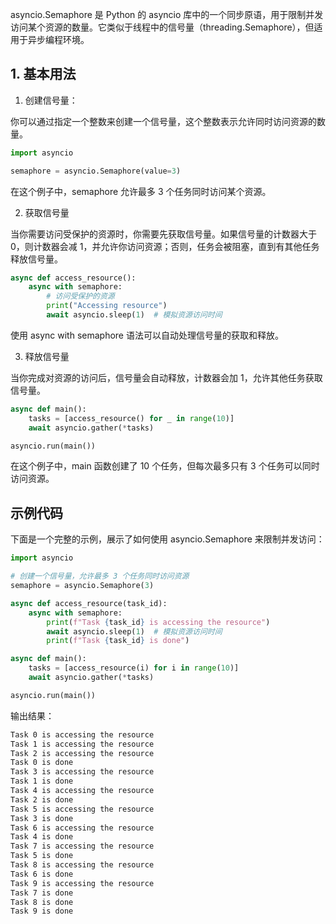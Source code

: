 asyncio.Semaphore 是 Python 的 asyncio 库中的一个同步原语，用于限制并发访问某个资源的数量。它类似于线程中的信号量（threading.Semaphore），但适用于异步编程环境。

## 1. 基本用法
1. 创建信号量：

你可以通过指定一个整数来创建一个信号量，这个整数表示允许同时访问资源的数量。
```python
import asyncio

semaphore = asyncio.Semaphore(value=3)

```
在这个例子中，semaphore 允许最多 3 个任务同时访问某个资源。

2. 获取信号量

当你需要访问受保护的资源时，你需要先获取信号量。如果信号量的计数器大于 0，则计数器会减 1，并允许你访问资源；否则，任务会被阻塞，直到有其他任务释放信号量。
```python
async def access_resource():
    async with semaphore:
        # 访问受保护的资源
        print("Accessing resource")
        await asyncio.sleep(1)  # 模拟资源访问时间
```
使用 async with semaphore 语法可以自动处理信号量的获取和释放。

3. 释放信号量

当你完成对资源的访问后，信号量会自动释放，计数器会加 1，允许其他任务获取信号量。
```python
async def main():
    tasks = [access_resource() for _ in range(10)]
    await asyncio.gather(*tasks)

asyncio.run(main())
```
在这个例子中，main 函数创建了 10 个任务，但每次最多只有 3 个任务可以同时访问资源。

## 示例代码
下面是一个完整的示例，展示了如何使用 asyncio.Semaphore 来限制并发访问：

```python
import asyncio

# 创建一个信号量，允许最多 3 个任务同时访问资源
semaphore = asyncio.Semaphore(3)

async def access_resource(task_id):
    async with semaphore:
        print(f"Task {task_id} is accessing the resource")
        await asyncio.sleep(1)  # 模拟资源访问时间
        print(f"Task {task_id} is done")

async def main():
    tasks = [access_resource(i) for i in range(10)]
    await asyncio.gather(*tasks)

asyncio.run(main())
```

输出结果：
```bash
Task 0 is accessing the resource
Task 1 is accessing the resource
Task 2 is accessing the resource
Task 0 is done
Task 3 is accessing the resource
Task 1 is done
Task 4 is accessing the resource
Task 2 is done
Task 5 is accessing the resource
Task 3 is done
Task 6 is accessing the resource
Task 4 is done
Task 7 is accessing the resource
Task 5 is done
Task 8 is accessing the resource
Task 6 is done
Task 9 is accessing the resource
Task 7 is done
Task 8 is done
Task 9 is done
```